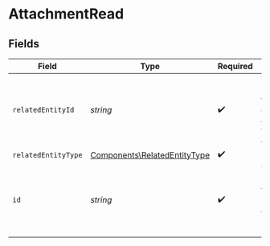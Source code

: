 # AttachmentRead


## Fields

| Field                                                                          | Type                                                                           | Required                                                                       | Description                                                                    |
| ------------------------------------------------------------------------------ | ------------------------------------------------------------------------------ | ------------------------------------------------------------------------------ | ------------------------------------------------------------------------------ |
| `relatedEntityId`                                                              | *string*                                                                       | :heavy_check_mark:                                                             | The unique identifier of the exemption associated<br/>        with the attachment. |
| `relatedEntityType`                                                            | [Components\RelatedEntityType](../../Models/Components/RelatedEntityType.md)   | :heavy_check_mark:                                                             | N/A                                                                            |
| `id`                                                                           | *string*                                                                       | :heavy_check_mark:                                                             | The unique identifier of the uploaded attachment (attachment ID).              |